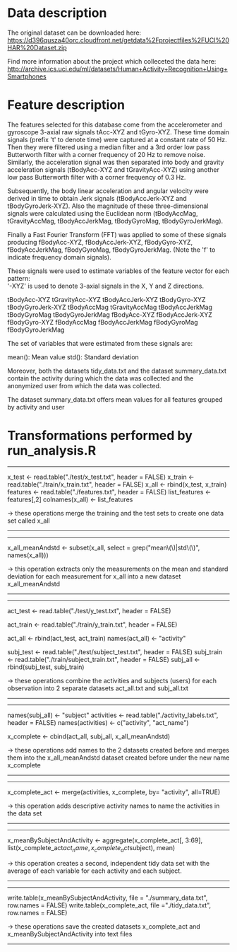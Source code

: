 Data description
======================

The original dataset can be downloaded here: https://d396qusza40orc.cloudfront.net/getdata%2Fprojectfiles%2FUCI%20HAR%20Dataset.zip

Find more information about the project which colleceted the data here: http://archive.ics.uci.edu/ml/datasets/Human+Activity+Recognition+Using+Smartphones


Feature description
======================

The features selected for this database come from the accelerometer and gyroscope 3-axial raw signals tAcc-XYZ and tGyro-XYZ. These time domain signals (prefix 't' to denote time) were captured at a constant rate of 50 Hz. Then they were filtered using a median filter and a 3rd order low pass Butterworth filter with a corner frequency of 20 Hz to remove noise. Similarly, the acceleration signal was then separated into body and gravity acceleration signals (tBodyAcc-XYZ and tGravityAcc-XYZ) using another low pass Butterworth filter with a corner frequency of 0.3 Hz. 

Subsequently, the body linear acceleration and angular velocity were derived in time to obtain Jerk signals (tBodyAccJerk-XYZ and tBodyGyroJerk-XYZ). Also the magnitude of these three-dimensional signals were calculated using the Euclidean norm (tBodyAccMag, tGravityAccMag, tBodyAccJerkMag, tBodyGyroMag, tBodyGyroJerkMag). 

Finally a Fast Fourier Transform (FFT) was applied to some of these signals producing fBodyAcc-XYZ, fBodyAccJerk-XYZ, fBodyGyro-XYZ, fBodyAccJerkMag, fBodyGyroMag, fBodyGyroJerkMag. (Note the 'f' to indicate frequency domain signals). 

These signals were used to estimate variables of the feature vector for each pattern:  
'-XYZ' is used to denote 3-axial signals in the X, Y and Z directions.

tBodyAcc-XYZ
tGravityAcc-XYZ
tBodyAccJerk-XYZ
tBodyGyro-XYZ
tBodyGyroJerk-XYZ
tBodyAccMag
tGravityAccMag
tBodyAccJerkMag
tBodyGyroMag
tBodyGyroJerkMag
fBodyAcc-XYZ
fBodyAccJerk-XYZ
fBodyGyro-XYZ
fBodyAccMag
fBodyAccJerkMag
fBodyGyroMag
fBodyGyroJerkMag

The set of variables that were estimated from these signals are: 

mean(): Mean value
std(): Standard deviation

Moreover, both the datasets tidy_data.txt and the dataset summary_data.txt contain the activity during which the data was collected and the anonymized user from which the data was collected.


The dataset summary_data.txt offers mean values for all features grouped by activity and user

Transformations performed by run_analysis.R
============================================

*****
x_test <- read.table("./test/x_test.txt", header = FALSE)
x_train <- read.table("./train/x_train.txt", header = FALSE)
x_all <- rbind(x_test, x_train)
features <- read.table("./features.txt", header = FALSE)
list_features <- features[,2]
colnames(x_all) <- list_features


-> these operations merge the training and the test sets to create one data set called x_all

*****


*****
x_all_meanAndstd <- subset(x_all, select = grep("mean\\(\\)|std\\(\\)", names(x_all)))


-> this operation extracts only the measurements on the mean and standard deviation for each measurement for x_all into a new dataset x_all_meanAndstd

*****




*****
act_test <- read.table("./test/y_test.txt", header = FALSE)

act_train <- read.table("./train/y_train.txt", header = FALSE)

act_all <- rbind(act_test, act_train)
names(act_all) <- "activity"

subj_test <- read.table("./test/subject_test.txt", header = FALSE)
subj_train <- read.table("./train/subject_train.txt", header = FALSE)
subj_all <- rbind(subj_test, subj_train)




-> these operations combine the activities and subjects (users) for each observation into 2 separate datasets act_all.txt and subj_all.txt 
*****


*****
names(subj_all) <- "subject"
activities <- read.table("./activity_labels.txt", header = FALSE)
names(activities) <- c("activity", "act_name")


x_complete <- cbind(act_all, subj_all, x_all_meanAndstd)

-> these operations add names to the 2 datasets created before and merges them into the x_all_meanAndstd dataset created before under the new name x_complete
*****

*****
x_complete_act <- merge(activities, x_complete, by= "activity", all=TRUE)

-> this operation adds descriptive activity names to name the activities in the data set
*****



*****
x_meanBySubjectAndActivity <- aggregate(x_complete_act[, 3:69], list(x_complete_act$act_name, x_complete_act$subject), mean)

-> this operation creates a second, independent tidy data set with the average of each variable for each activity and each subject.
*****

*****
write.table(x_meanBySubjectAndActivity, file = "./summary_data.txt", row.names = FALSE)
write.table(x_complete_act, file ="./tidy_data.txt", row.names = FALSE)

-> these operations save the created datasets x_complete_act and x_meanBySubjectAndActivity into text files
*****
